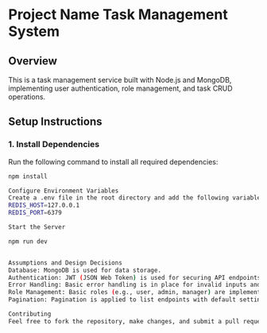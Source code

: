 # Project Name Task Management System

## Overview
This is a task management service built with Node.js and MongoDB, implementing user authentication, role management, and task CRUD operations.

## Setup Instructions

### 1. Install Dependencies
Run the following command to install all required dependencies:
```bash
npm install

Configure Environment Variables
Create a .env file in the root directory and add the following variables:
REDIS_HOST=127.0.0.1
REDIS_PORT=6379

Start the Server

npm run dev


Assumptions and Design Decisions
Database: MongoDB is used for data storage.
Authentication: JWT (JSON Web Token) is used for securing API endpoints.
Error Handling: Basic error handling is in place for invalid inputs and unauthorized access.
Role Management: Basic roles (e.g., user, admin, manager) are implemented for access control.
Pagination: Pagination is applied to list endpoints with default settings (10 items per page).

Contributing
Feel free to fork the repository, make changes, and submit a pull request for contributions.